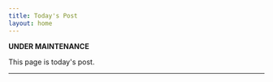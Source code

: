 ```yaml
---
title: Today's Post
layout: home
---
```


**********UNDER MAINTENANCE**********

This page is today's post.

----
